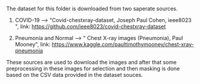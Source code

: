 The dataset for this folder is downloaded from two saperate sources.

1) COVID-19 --> "Covid-chestxray-dataset, Joseph Paul Cohen,  ieee8023 ", link: https://github.com/ieee8023/covid-chestxray-dataset 

2) Pneumonia and Normal --> " Chest X-ray images (Pneumonia), Paul Mooney", link: https://www.kaggle.com/paultimothymooney/chest-xray-pneumonia

These sources are used to download the images and after that some preprocessing in these images for selection and then masking is done based on the CSV data provided in the dataset souces.

